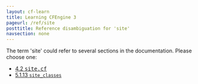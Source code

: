 ```yaml
---
layout: cf-learn
title: Learning CFEngine 3
pageurl: /ref/site
posttitle: Reference disambiguation for 'site'
navsection: none
---
```


The term 'site' could refer to several sections in the documentation. Please choose one:

- [4.2 <samp><span class="file">site.cf</span></samp>](https://cfengine.com/manuals/cf3-reference.html#site.cf)
- [5.1.13 <code>site_classes</code>](https://cfengine.com/manuals/cf3-reference.html#site_classes-in-common)
